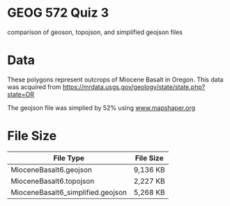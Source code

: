 # GEOG 572 Quiz 3
comparison of geoson, topojson, and simplified geojson files

# Data
These polygons represent outcrops of Miocene Basalt in Oregon. 
This data was acquired from https://mrdata.usgs.gov/geology/state/state.php?state=OR

The geojson file was simplied by 52% using www.mapshaper.org

# File Size

| File Type | File Size |
|-----------|-----------|
| MioceneBasalt6.geojson | 9,136 KB |
| MioceneBasalt6.topojson | 2,227 KB |
|MioceneBasalt6_simplified.geojson | 5,268 KB |
